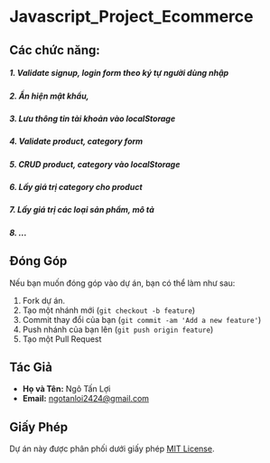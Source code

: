 # Javascript_Project_Ecommerce
## Các chức năng:
##### 1. Validate signup, login form theo ký tự người dùng nhập
##### 2. Ẩn hiện mật khẩu, 
##### 3. Lưu thông tin tài khoản vào localStorage
##### 4. Validate product, category form
##### 5. CRUD product, category vào localStorage
##### 6. Lấy giá trị category cho product
##### 7. Lấy giá trị các loại sản phẩm, mô tả
##### 8. ...

## Đóng Góp

Nếu bạn muốn đóng góp vào dự án, bạn có thể làm như sau:

1. Fork dự án.
2. Tạo một nhánh mới (`git checkout -b feature`)
3. Commit thay đổi của bạn (`git commit -am 'Add a new feature'`)
4. Push nhánh của bạn lên (`git push origin feature`)
5. Tạo một Pull Request

## Tác Giả

- **Họ và Tên:** Ngô Tấn Lợi
- **Email:** ngotanloi2424@gmail.com

## Giấy Phép

Dự án này được phân phối dưới giấy phép [MIT License](https://opensource.org/licenses/MIT).
